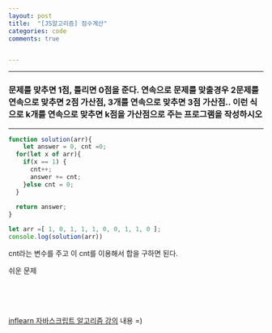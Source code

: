 ```yaml
---
layout: post
title:  "[JS알고리즘] 점수계산"
categories: code 
comments: true


---
```






---

### 문제를 맞추면 1점, 틀리면 0점을 준다. 연속으로 문제를 맞출경우 2문제를 연속으로 맞추면 2점 가산점, 3개를 연속으로 맞추면 3점 가산점.. 이런 식으로 k개를 연속으로 맞추면 k점을 가산점으로 주는 프로그램을 작성하시오 

---





~~~javascript
function solution(arr){
	let answer = 0, cnt =0;
  for(let x of arr){
    if(x == 1) {
      cnt++;
      answer += cnt;
    }else cnt = 0;
  }
  
  return answer;
}

let arr =[ 1, 0, 1, 1, 1, 0, 0, 1, 1, 0 ];
console.log(solution(arr))
~~~



cnt라는 변수를 주고 이 cnt를 이용해서 합을 구하면 된다.

쉬운 문제

<br>





<br>

<br>

[inflearn 자바스크립트 알고리즘 강의](https://www.inflearn.com/course/%EC%9E%90%EB%B0%94%EC%8A%A4%ED%81%AC%EB%A6%BD%ED%8A%B8-%EC%95%8C%EA%B3%A0%EB%A6%AC%EC%A6%98-%EB%AC%B8%EC%A0%9C%ED%92%80%EC%9D%B4/dashboard) 내용 =)